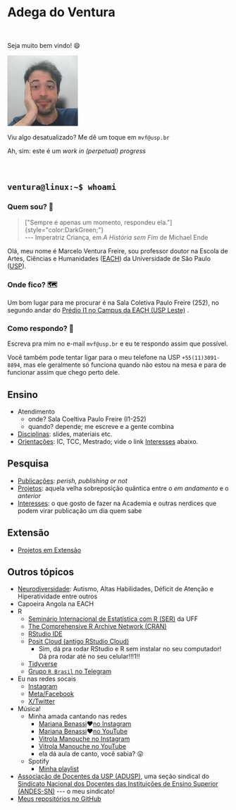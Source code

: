 # Adega do Ventura

</br>

Seja muito bem vindo! 😄

![Olá!](img/4x4-marcelo.jpeg)

Viu algo desatualizado? Me dê um toque em `mvf@usp.br`

Ah, sim: este é um *work in (perpetual) progress*

</br>

## `ventura@linux:~$ whoami`

### Quem sou? 🤔

> ["Sempre é apenas um momento, respondeu ela."]{style="color:DarkGreen;"}\
> --- Imperatriz Criança, em *A História sem Fim* de Michael Ende

Olá, meu nome é Marcelo Ventura Freire, sou professor doutor na Escola de Artes, Ciências e Humanidades ([EACH](https://www.each.usp.br)) da Universidade de São Paulo ([USP](https://www.usp.br)).

### Onde fico? 🗺

Um bom lugar para me procurar é na Sala Coletiva Paulo Freire (252), no segundo andar do [Prédio I1 no Campus da EACH (USP Leste)](https://maps.app.goo.gl/UbmBhvS2nXhiCCgQA) .

### Como respondo? 🤷

Escreva pra mim no e-mail `mvf@usp.br` e eu te respondo assim que possível.

Você também pode tentar ligar para o meu telefone na USP `+55(11)3091-8894`, mas ele geralmente só funciona quando não estou na mesa e para de funcionar assim que chego perto dele.

## Ensino

-   Atendimento
    -   onde? Sala Coeltiva Paulo Freire (I1-252)
    -   quando? depende; me escreve e a gente combina
-   [Disciplinas](disciplinas.md): slides, materiais etc.
-   [Orientações](orientações.md): IC, TCC, Mestrado; vide o link [Interesses](interesses.md) abaixo.

## Pesquisa

-   [Publicações](publicações.md): *perish, publishing or not*
-   [Projetos](projetos.md): aquela velha sobreposição quântica entre o *em andamento* e o *anterior*
-   [Interesses](interesses.md): o que gosto de fazer na Academia e outras nerdices que podem virar publicação um dia quem sabe

## Extensão

-   [Projetos em Extensão](extensão.md)

<!-- ## Cultura -->

<!-- ## Inovação -->

## Outros tópicos

-   [Neurodiversidade](autismo.md): Autismo, Altas Habilidades, Déficit de Atenção e Hiperatividade entre outros
-   Capoeira Angola na EACH
-   R
    -   [Seminário Internacional de Estatística com R (SER)](https://ser.uff.br/) da UFF
    -   [The Comprehensive R Archive Network (CRAN)](https://cran.r-project.org/)
    -   [RStudio IDE](https://posit.co/products/open-source/rstudio/)
    -   [Posit Cloud (antigo RStudio Cloud)](https://posit.cloud/)
        -   Sim, dá pra rodar RStudio e R sem instalar no seu computador! Dá pra rodar até no seu celular!!!1!!
    -   [Tidyverse](https://www.tidyverse.org/)
    -   [Grupo `R Brasil` no Telegram](https://t.me/rbrasiloficial)
-   Eu nas redes socais
    -   [Instagram](https://www.instagram.com/omarceloventura/)
    -   [Meta/Facebook](https://Eh-brinks-Nao-tenho-feicibuque.com)
    -   [X/Twitter](https://Eh-brinks-Nao-tenho-tuiter.com)
-   Música!
    -   Minha amada cantando nas redes
        -   [Mariana Benassi](https://www.instagram.com/mari.benassi.canto/)❤️[no Instagram](https://www.instagram.com/mari.benassi.canto/)
        -   [Mariana Benassi](https://www.youtube.com/@marianaebw)❤️[no YouTube](https://www.youtube.com/@marianaebw)
        -   [Vitrola Manouche no Instagram](https://www.instagram.com/vitrolamanouche)
        -   [Vitrola Manouche no YouTube](https://www.youtube.com/@vitrolamanouche)
        -   ela dá aula de canto, você sabia? 😜
    -   Spotify
        -   [Minha playlist](https://open.spotify.com/playlist/01D0FoG20G3B27iSxBxEDh?si=3ccea591f0774b29)
-   [Associação de Docentes da USP (ADUSP)](https://adusp.org.br/), uma seção sindical do [Sindicato Nacional dos Docentes das Instituições de Ensino Superior (ANDES-SN)](https://www.andes.org.br/) --- o meu sindicato!
-   [Meus repositórios no GitHub](https://github.com/mvf-each-usp?tab=repositories)
